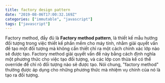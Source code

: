 ```yaml
---
title: factory design pattern 
date: "2019-08-06T17:00:32.169Z"
categories: ["immutable", "javascript"]
tags: ["javascript"]
---
```

Factory method, đầy đủ là **Factory method pattern**, là thiết kế mẫu hướng đối tượng trong việc thiết kế phần mềm cho máy tính, nhằm giải quyết vấn đề tạo một đối tượng mà không cần thiết chỉ ra một cách chính xác lớp nào sẽ được tạo. Factory method giải quyết vấn đề này bằng cách định nghĩa một phương thức cho việc tạo đối tượng, và các lớp con thừa kế có thể override để chỉ rõ đối tượng nào sẽ được tạo. Nói chung, "factory method" thường được áp dụng cho những phương thức mà nhiệm vụ chính của nó là tạo ra đối tượng.